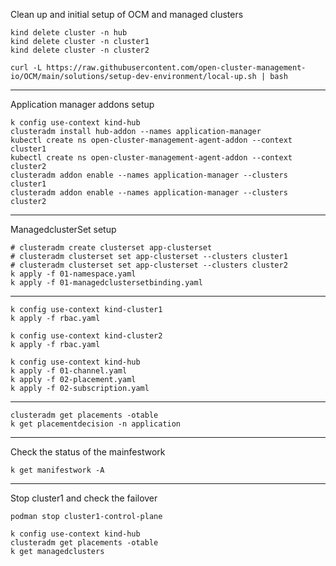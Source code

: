 Clean up and initial setup of OCM and managed clusters

```
kind delete cluster -n hub
kind delete cluster -n cluster1
kind delete cluster -n cluster2

curl -L https://raw.githubusercontent.com/open-cluster-management-io/OCM/main/solutions/setup-dev-environment/local-up.sh | bash
```

---

Application manager addons setup

```
k config use-context kind-hub
clusteradm install hub-addon --names application-manager
kubectl create ns open-cluster-management-agent-addon --context cluster1
kubectl create ns open-cluster-management-agent-addon --context cluster2
clusteradm addon enable --names application-manager --clusters cluster1
clusteradm addon enable --names application-manager --clusters cluster2
```

---

ManagedclusterSet setup

```
# clusteradm create clusterset app-clusterset
# clusteradm clusterset set app-clusterset --clusters cluster1
# clusteradm clusterset set app-clusterset --clusters cluster2
k apply -f 01-namespace.yaml
k apply -f 01-managedclustersetbinding.yaml

```

---

```
k config use-context kind-cluster1
k apply -f rbac.yaml

k config use-context kind-cluster2
k apply -f rbac.yaml

k config use-context kind-hub
k apply -f 01-channel.yaml
k apply -f 02-placement.yaml
k apply -f 02-subscription.yaml
```

---

```
clusteradm get placements -otable
k get placementdecision -n application

```

---

Check the status of the mainfestwork

```
k get manifestwork -A
```

---

Stop cluster1 and check the failover

```
podman stop cluster1-control-plane

k config use-context kind-hub
clusteradm get placements -otable
k get managedclusters
```
